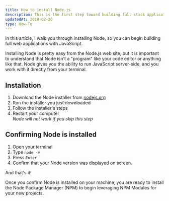 ```yaml
---
title: How to install Node.js
description: This is the first step toward building full stack applications and APIs with JavaScript.
updatedAt: 2018-02-20
type: How-To
---
```


In this article, I walk you through installing Node, so you can begin building full web applications with JavaScript.

Installing Node is pretty easy from the Node.js web site, but it is important to understand that Node isn't a "program" like your code editor or anything like that. Node gives you the ability to run JavaScript server-side, and you work with it directly from your terminal.

## Installation
1. Download the Node installer from [nodejs.org](https://nodejs.org/en/)
2. Run the installer you just downloaded
3. Follow the installer's steps
4. Restart your computer <br/>*Node will not work if you skip this step*

## Confirming Node is installed
1. Open your terminal
2. Type `node -v`
3. Press `Enter`
4. Confirm that your Node version was displayed on screen.

And that's it! 

Once you confirm Node is installed on your machine, you are ready to install the Node Package Manager (NPM) to begin leveraging NPM Modules for your new projects.

